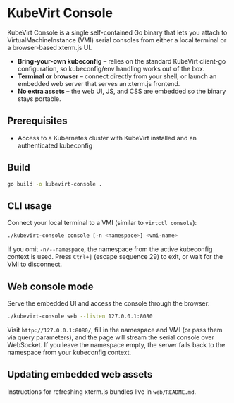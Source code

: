 # KubeVirt Console

KubeVirt Console is a single self-contained Go binary that lets you attach to VirtualMachineInstance (VMI) serial consoles from either a local terminal or a browser-based xterm.js UI.

- **Bring-your-own kubeconfig** – relies on the standard KubeVirt client-go configuration, so kubeconfig/env handling works out of the box.
- **Terminal or browser** – connect directly from your shell, or launch an embedded web server that serves an xterm.js frontend.
- **No extra assets** – the web UI, JS, and CSS are embedded so the binary stays portable.

## Prerequisites

- Access to a Kubernetes cluster with KubeVirt installed and an authenticated kubeconfig

## Build

```bash
go build -o kubevirt-console .
```

## CLI usage

Connect your local terminal to a VMI (similar to `virtctl console`):

```bash
./kubevirt-console console [-n <namespace>] <vmi-name>
```

If you omit `-n/--namespace`, the namespace from the active kubeconfig context is used. Press `Ctrl+]` (escape sequence 29) to exit, or wait for the VMI to disconnect.

## Web console mode

Serve the embedded UI and access the console through the browser:

```bash
./kubevirt-console web --listen 127.0.0.1:8080
```

Visit `http://127.0.0.1:8080/`, fill in the namespace and VMI (or pass them via query parameters), and the page will stream the serial console over WebSocket.
If you leave the namespace empty, the server falls back to the namespace from your kubeconfig context.

## Updating embedded web assets

Instructions for refreshing xterm.js bundles live in `web/README.md`.

